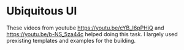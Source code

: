 # Ubiquitous UI
These videos from youtube https://youtu.be/cYB_I6pPHiQ and https://youtu.be/b-NS_5za44c helped doing this task. I largely used prexisting templates and examples for the building.
